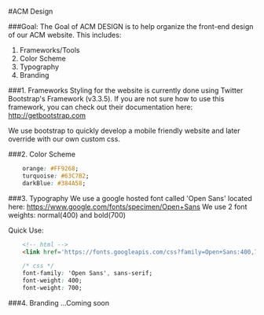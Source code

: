 #ACM Design

###Goal:
The Goal of ACM DESIGN is to help organize the front-end design of our ACM website. This includes:
1. Frameworks/Tools
2. Color Scheme
3. Typography
4. Branding

###1. Frameworks
Styling for the website is currently done using Twitter Bootstrap's Framework (v3.3.5). If you are not sure how to use this framework, you can check out their documentation here: http://getbootstrap.com 

We use bootstrap to quickly develop a mobile friendly website and later override with our own custom css.

###2. Color Scheme
```css
    orange: #FF9268;
    turquoise: #63C7B2;
    darkBlue: #384A58;
```

###3. Typography
We use a google hosted font called 'Open Sans' located here: https://www.google.com/fonts/specimen/Open+Sans
We use 2 font weights: normal(400) and bold(700)

Quick Use:
```html
    <!-- html -->
    <link href='https://fonts.googleapis.com/css?family=Open+Sans:400,700' rel='stylesheet' type='text/css'>
```

```css
    /* css */
    font-family: 'Open Sans', sans-serif;
    font-weight: 400;
    font-weight: 700;
```

###4. Branding
...Coming soon